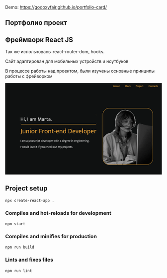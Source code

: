 
Demo: https://godoxyfair.github.io/portfolio-card/

## Портфолио проект
## Фреймворк React JS

Так же использованы react-router-dom, hooks.

Сайт адаптирован для мобильных устройств и ноутбуков

В процессе работы над проектом, были изучены основные принципы работы с фрейворком

<img src="src/componets/images/preview.png" alt="preview"/>



## Project setup
```
npx create-react-app . 
```

### Compiles and hot-reloads for development
```
npm start
```

### Compiles and minifies for production
```
npm run build
```

### Lints and fixes files
```
npm run lint
```


